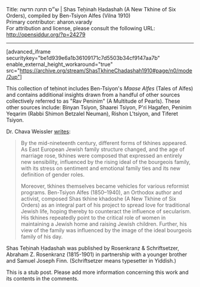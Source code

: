 <html>
<head></head>
<body>
Title: ש״ס תחנה חדשה | Shas Teḥinah Ḥadashah (A New Tkhine of Six Orders), compiled by Ben-Tsiyon Alfes (Vilna 1910)<br />
Primary contributor: aharon.varady<br />
For attribution and license, please consult the following URL: <a href="http://opensiddur.org/?p=24279">http://opensiddur.org/?p=24279</a>
<p />
<hr />

[advanced_iframe securitykey="be1d939e6a1b36109171c7d5503b34cf9147aa7b" enable_external_height_workaround="true" src="https://archive.org/stream/ShasTkhineChadashah1910#page/n0/mode/2up"]

This collection of teḥinot includes Ben-Tsiyon's <em>Maase Alfes</em> (Tales of Alfes) and contains additional insights drawn from a handful of other sources collectively referred to as "Rav Peninim" (A Multitude of Pearls). These other sources include: Binyan Tsiyon, Shaarei Tsiyon, P'ri Hagafen, Peninim Yeqarim (Rabbi Shimon Betzalel Neuman), Rishon L'tsiyon, and Tiferet Tsiyon.

Dr. Chava Weissler <a href="http://www.yivoencyclopedia.org/article.aspx/Tkhines">writes</a>:

<blockquote>By the mid-nineteenth century, different forms of tkhines appeared. As East European Jewish family structure changed, and the age of marriage rose, tkhines were composed that expressed an entirely new sensibility, influenced by the rising ideal of the bourgeois family, with its stress on sentiment and emotional family ties and its new definition of gender roles.

Moreover, tkhines themselves became vehicles for various reformist programs. Ben-Tsiyon Alfes (1850–1940), an Orthodox author and activist, composed Shas tkhine khadoshe (A New Tkhine of Six Orders) as an integral part of his project to spread love for traditional Jewish life, hoping thereby to counteract the influence of secularism. His tkhines repeatedly point to the critical role of women in maintaining a Jewish home and raising Jewish children. Further, his view of the family was influenced by the image of the ideal bourgeois family of his day.</blockquote>

Shas Teḥinah Ḥadashah was published by Rosenkranz & Schriftsetzer, Abraham Z. Rosenkranz (1815-1901) in partnership with a younger brother and Samuel Joseph Finn. (Schriftsetzer means typesetter in Yiddish.)

This is a stub post. Please add more information concerning this work and its contents in the comments.


</body>
</html>